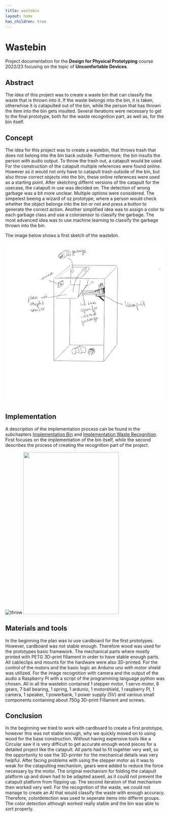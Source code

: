 ```yaml
---
title: wastebin
layout: home
has_children: true
---
```


# Wastebin

Project documentation for the **Design for Physical Prototyping** course 2022/23 focusing on the topic of **Uncomfortable Devices**.

## Abstract

The idea of this project was to create a waste bin that can classify the waste that is thrown into it. If the waste belongs into the bin, it is taken, otherwhise it is catapulted out of the bin, while the person that has thrown the item into the bin gets insulted. Several iterations were necessary to get to the final prototype, both for the waste recognition part, as well as, for the bin itself.

## Concept

The idea for this project was to create a wastebin, that throws trash that does not belong into the bin back outside. Furthermore, the bin insults the person with audio output.
To throw the trash out, a catapult would be used. For the construction of the catapult multiple references were found online. However as it would not only have to catapult trash outside of the bin, but also throw correct objects into the bin, these online references were used as a starting point. After sketching differnt versions of the catapult for the usecase, the catapult in use was decided on.
The detection of wrong garbage was a bit more unclear. Multiple options were considered. The simpelest beeing a wizard of oz prototype, where a person would check whether the object belongs into the bin or not and press a button to generate the correct action. Another simplified idea was to assign a color to each garbage class and use a colorsensor to classify the garbage. The most advanced idea was to use machine learning to classify the garbage thrown into the bin.

The image below shows a first sketch of the wastebin.

![FirstSketch](assets/ersteSkizze.png)


## Implementation

A description of the implementation process can be found in the subchapters [Implementation Bin](https://annafhub.github.io/dpp_documentation/wastebin/implementation_bin.html) and [Implementation Waste Recognition](https://annafhub.github.io/dpp_documentation/wastebin/implementation_recognition.html). First focuses on the implementation of the bin itself, while the second describes the process of creating the recognition part of the project.

![throw](assets/throw2.gif)
<img src="assets/take.gif" width="300" height="510">

## Materials and tools

In the beginning the plan was to use cardboard for the first prototypes. However, cardboard was not stable enough. Therefore wood was used for the prototypes basic framework. The mechanical parts where mostly printed with PETG 3D-print fillament in order to have stable enough parts. All cableclips and mounts for the hardware were also 3D-printed. For the control of the motors and the basic logic an Arduino uno with motor shield was utilized. For the image recognition with camera and the output of the audio a Raspberry PI with a script of the programming language python was chosen. All in all the wastebin contained 1 stepper motor, 1 servo motor, 8 gears, 7 ball bearing, 1 spring, 1 ardunio, 1 motorshield, 1 raspberry PI, 1 camera, 1 speaker, 1 powerbank, 1 power supply (5V) and various small components containing about 750g 3D-print Fillament and screws.


## Conclusion

In the beginning we tried to work with cardboard to create a first prototype, however this was not stable enough, why we quickly moved on to using wood for the base construction. Without having expensive tools like a Circular saw it is very difficult to get accurate enough wood pieces for a detailed project like the catapult. All parts had to fit togehter very well, so the opportunity to use the 3D-printer for the mechanical details was very helpful. After facing problems with using the stepper motor as it was to weak for the catapulting mechanism, gears were added to reduce the force necessary by the motor. The original mechanism for folding the catapult platform up and down had to be adapted aswell, as it could not prevent the catapult platform from flipping up. The second iteration of that mechanism then worked very well. 
For the recognition of the waste, we could not manage to create an AI that would classify the waste with enough accuracy. Therefore, colordetection was used to seperate items into differnt groups. The color detection although worked really stable and the bin was able to sort properly.
